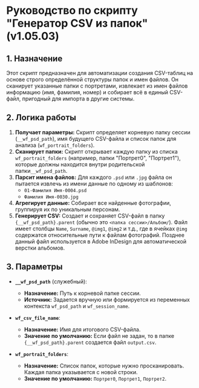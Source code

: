 # Руководство по скрипту "Генератор CSV из папок" (v1.05.03)

## 1. Назначение

Этот скрипт предназначен для автоматизации создания CSV-таблиц на основе строго определённой структуры папок и имен файлов. Он сканирует указанные папки с портретами, извлекает из имен файлов информацию (имя, фамилия, номер) и собирает всё в единый CSV-файл, пригодный для импорта в другие системы.

## 2. Логика работы

1.  **Получает параметры:** Скрипт определяет корневую папку сессии (`__wf_psd_path`), имя будущего CSV-файла и список папок для анализа (`wf_portrait_folders`).
2.  **Сканирует папки:** Скрипт открывает каждую папку из списка `wf_portrait_folders` (например, папки "Портрет0", "Портрет1"), которые должны находится внутри родительской папки`__wf_psd_path`.
3.  **Парсит имена файлов:** Для каждого `.psd` или `.jpg` файла он пытается извлечь из имени данные по одному из шаблонов:
    -   `01-Фамилия Имя-0004.psd`
    -   `Фамилия Имя-0030.jpg`
4.  **Агрегирует данные:** Собирает все найденные фотографии, группируя их по уникальным персонам.
5.  **Генерирует CSV:** Создает и сохраняет CSV-файл в папку `{__wf_psd_path}.parent` (обычно это `<папка сессии>/Альбом/`). Файл имеет столбцы `Name`, `Surname`, `@img1`, `@img2` и т.д., где в ячейках `@img` содержатся относительные пути к файлам фотографий. Позднее данный файл используется в Adobe InDesign для автоматической верстки альбомов.

## 3. Параметры

-   **`__wf_psd_path`** (служебный):
    -   **Назначение:** Путь к корневой папке сессии.
    -   **Источник:** Задается вручную или формируется из переменных контекста `wf_psd_path` и `wf_session_name`.

-   **`wf_csv_file_name`**:
    -   **Назначение:** Имя для итогового CSV-файла.
    -   **Значение по умолчанию:** Если файл не задан, то в папке `{__wf_psd_path}.parent` создается файл `output.csv`.

-   **`wf_portrait_folders`**:
    -   **Назначение:** Список папок, которые нужно просканировать. Каждая папка указывается с новой строки.
    -   **Значение по умолчанию:** `Портрет0`, `Портрет1`, `Портрет2`.
